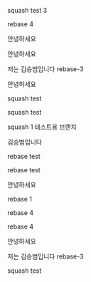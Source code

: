 squash test 3




rebase 4

안녕하세요

안녕하세요


저는 김승범입니다 rebase-3

안녕하세요

squash test

squash test

squash 1
테스트용 브랜치

김승범입니다

rebase test

rebase test

안녕하세요

rebase 1

rebase 4

rebase 4

안녕하세요

저는 김승범입니다 rebase-3


squash test
